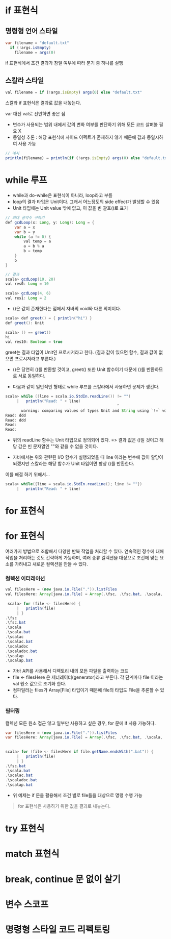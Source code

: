 # if 표현식
## 명령형 언어 스타일
```java
var filename = "default.txt"
  if (!args.isEmpty)
    filename = args(0)
```
if 표현식에서 조건 결과가 참일 여부에 따라 분기 중 하나를 실행
## 스칼라 스타일
```javascript
val filename = if (!args.isEmpty) args(0) else "default.txt"
```
스칼라 if 표현식은 결과로 값을 내놓는다.

var 대신 val로 선언하면 좋은 점
* 변수가 사용되는 범위 내에서 값의 변화 여부를 판단하기 위해 모든 코드 살펴볼 필요 X
* 동일성 추론 : 해당 표현식에 사이드 이펙트가 존재하지 않기 때문에 값과 동일시하여 사용 가능

```javascript
// 예시
println(filename) → println(if (!args.isEmpty) args(0) else "default.txt")
```
# while 루프
* while과 do-while은 표현식이 아니라, loop라고 부름
* loop의 결과 타입은 Unit이다. 그래서 어느정도의 side effect가 발생할 수 있음
* Unit 타입에는 Unit value 밖에 없고, 이 값을 빈 괄호()로 표기
```java
// 최대 공약수 구하기
def gcdLoop(x: Long, y: Long): Long = {
    var a = x
    var b = y
    while (a != 0) {
        val temp = a
        a = b % a
        b = temp
    }
    b
}

// 결과
scala> gcdLoop(10, 20)
val res0: Long = 10
 
scala> gcdLoop(4, 6)
val res1: Long = 2
```


* ()은 값이 존재한다는 점에서 자바의 void와 다른 의미이다.
```java
scala> def greet() = { println("hi") }
def greet(): Unit
 
scala> () == greet()
hi
val res10: Boolean = true
```
greet는 결과 타입이 Unit인 프로시저라고 한다. 
(결과 값이 있으면 함수, 결과 값이 없으면 프로시저라고 부른다.)

* ()은 당연히 ()를 반환할 것이고, greet() 또한 Unit 함수이기 때문에 ()를 반환하므로 서로 동일하다.

* 다음과 같이 일반적인 형태로 while 루프를 스칼라에서 사용하면 문제가 생긴다.

```java
scala> while ((line = scala.io.StdIn.readLine()) != "")
     |   println("Read: " + line)
                                                 ^
       warning: comparing values of types Unit and String using `!=` will always yield true
Read: ddd
Read: ddd
Read:
Read:
```

* 위의 readLine 함수는 Unit 타입으로 정의되어 있다.
=> 결과 값은 ()일 것이고 해당 값은 빈 문자열인 ""와 같을 수 없을 것이다.

* 자바에서는 위와 관련된 I/O 함수가 실행되었을 때 line 이라는 변수에 값이 할당이 되겠지만 스칼라는 해당 함수가 Unit 타입이면 항상 ()를 반환한다. 


이를 해결 하기 위해서...
``` java
scala> while({line = scala.io.StdIn.readLine(); line != ""})
     |   println("Read: " + line)
```
# for 표현식

# for 표현식
여러가지 방법으로 조합해서 다양한 반복 작업을 처리할 수 있다.
연속적인 정수에 대해 작업을 처리하는 것도 간략하게 가능하며, 여러 종류 컬렉션을 대상으로 조건에 맞는 요소를 가려내고 새로운 컬렉션을 만들 수 있다.

### 컬렉션 이터레이션
```java
val filesHere = (new java.io.File(".")).listFiles
val filesHere: Array[java.io.File] = Array(.\fsc, .\fsc.bat, .\scala, .\scala.bat, .\scalac, .\scalac.bat, .\scaladoc, .\scaladoc.bat, .\scalap, .\scalap.bat)
 
 scala> for (file <- filesHere) {
     |   println(file)
     | }
.\fsc
.\fsc.bat
.\scala
.\scala.bat
.\scalac
.\scalac.bat
.\scaladoc
.\scaladoc.bat
.\scalap
.\scalap.bat
```
* 자바 API를 사용해서 디렉토리 내의 모든 파일을 출력하는 코드
* file <- filesHere 은 제너레이터(generator)라고 부른다. 각 단계마다 file 이라는 val 원소 값으로 초기화 한다.
* 컴파일러는 files가 Array[File] 타입이기 때문에 file의 타입도 File을 추론할 수 있다.

### 필터링
컬렉션 모든 원소 접근 않고 일부만 사용하고 싶은 경우, for 문에 if 사용 가능하다.
```java
var filesHere = (new java.io.File(".")).listFiles
var filesHere: Array[java.io.File] = Array(.\fsc, .\fsc.bat, .\scala, .\scala.bat, .\scalac, .\scalac.bat, .\scaladoc, .\scaladoc.bat, .\scalap, .\scalap.bat)
 
 
scala> for (file <- filesHere if file.getName.endsWith(".bat")) {
     |   println(file)
     | }
.\fsc.bat
.\scala.bat
.\scalac.bat
.\scaladoc.bat
.\scalap.bat
```
* 위 예제는 if 문을 활용해서 조건 별로 file들을 대상으로 명령 수행 가능
> for 표현식은 사용하기 위한 값을 결과로 내놓는다.
# try 표현식
# match 표현식
# break, continue 문 없이 살기
# 변수 스코프
# 명령형 스타일 코드 리펙토링
